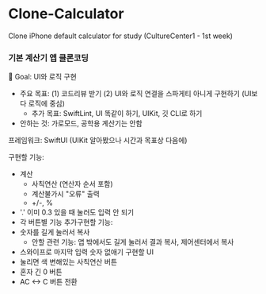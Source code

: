 # Clone-Calculator
Clone iPhone default calculator for study (CultureCenter1 - 1st week) 

### 기본 계산기 앱 클론코딩
🎯 Goal: UI와 로직 구현
 - 주요 목표: (1) 코드리뷰 받기 (2) UI와 로직 연결을 스파게티 아니게 구현하기 (UI보다 로직에 중심)
   - 추가 목표: SwiftLint, UI 똑같이 하기, UIKit, 깃 CLI로 하기
 - 안하는 것: 가로모드, 공학용 계산기는 안함
 
프레임워크: SwiftUI (UIKit 알아봤으나 시간과 목표상 다음에)

구현할 기능:
  - 계산
    - 사칙연산 (연산자 순서 포함)
    - 계산불가시 "오류" 출력
    - +/-, %
  - '.' 이미 0.3 있을 때 눌러도 입력 안 되기
  - 각 버튼별 기능
 추가구현할 기능:
  - 숫자를 길게 눌러서 복사
    - 안할 관련 기능: 앱 밖에서도 길게 눌러서 결과 복사, 제어센터에서 복사
  - 스와이프로 마지막 입력 숫자 없애기
 구현할 UI
  - 눌리면 색 변해있는 사칙연산 버튼
  - 혼자 긴 0 버튼
  - AC <-> C 버튼 전환
